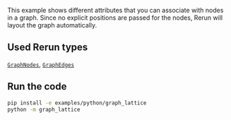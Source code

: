 <!--[metadata]
title = "Graph Lattice"
tags = ["Graph", "Layout"]
thumbnail = "https://static.rerun.io/graph_lattice/f53a939567970272cf7c740f1efe5c72f20de7ab/480w.png"
thumbnail_dimensions = [480, 359]
channel = "main"
-->

This example shows different attributes that you can associate with nodes in a graph.
Since no explicit positions are passed for the nodes, Rerun will layout the graph automatically.

<!--
Place a screenshot in place of this comment
Use `pixi run upload-image --help` for instructions.
Make sure to also update the `thumbnail` section in the metadata.
-->

## Used Rerun types
[`GraphNodes`](https://www.rerun.io/docs/reference/types/archetypes/graph_nodes),
[`GraphEdges`](https://www.rerun.io/docs/reference/types/archetypes/graph_edges)

## Run the code

```bash
pip install -e examples/python/graph_lattice
python -m graph_lattice
```
